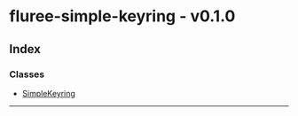 # fluree-simple-keyring - v0.1.0

## Index

### Classes

- [SimpleKeyring](classes/simplekeyring.md)

---
